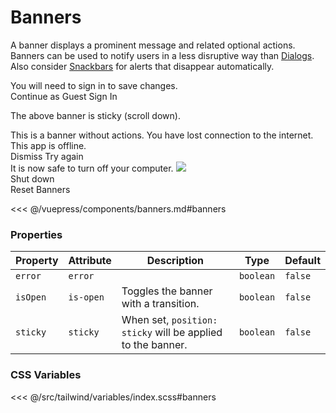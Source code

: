 # Banners

A banner displays a prominent message and related optional actions. Banners can be used to notify users in a less disruptive way than [Dialogs](/components/dialogs.html). Also consider [Snackbars](/components/snackbars.html) for alerts that disappear automatically.

<section class="mds">
  <div class="space-y-20 mt-20">
    <!-- #region banners -->
    <mx-banner :is-open="isOpenA" sticky class="top-56">
      You will need to sign in to save changes.
      <div slot="actions">
        <mx-button btn-type="text" @click="isOpenA = false">Continue as Guest</mx-button>
        <mx-button btn-type="text" @click="isOpenA = false">Sign In</mx-button>
      </div>
    </mx-banner>
    <p>The above banner is sticky (scroll down).</p>
    <mx-banner is-open>This is a banner without actions.</mx-banner>
    <mx-banner :is-open="isOpenB" error>
      You have lost connection to the internet.  This app is offline.
      <div slot="actions">
        <mx-button btn-type="text" @click="isOpenB = false">Dismiss</mx-button>
        <mx-button btn-type="text" @click="isOpenB = false">Try again</mx-button>
      </div>
    </mx-banner>
    <mx-banner :is-open="isOpenC">
      It is now safe to turn off your computer.
      <img src="https://www.gravatar.com/avatar/205e460b479e2e5b48aec07710c08d50" class="w-40 h-40" slot="image">
      <div slot="actions">
        <mx-button btn-type="text" @click="isOpenC = false">Shut down</mx-button>
      </div>
    </mx-banner>
    <mx-button
      btn-type="outlined"
      :disabled="isOpenA && isOpenB && isOpenC"
      class="mt-40"
      @click="isOpenA = isOpenB = isOpenC = true"
    >
      Reset Banners
    </mx-button>
    <!-- #endregion banners -->
  </div>
</section>

<<< @/vuepress/components/banners.md#banners

### Properties

| Property | Attribute | Description                                                 | Type      | Default |
| -------- | --------- | ----------------------------------------------------------- | --------- | ------- |
| `error`  | `error`   |                                                             | `boolean` | `false` |
| `isOpen` | `is-open` | Toggles the banner with a transition.                       | `boolean` | `false` |
| `sticky` | `sticky`  | When set, `position: sticky` will be applied to the banner. | `boolean` | `false` |

### CSS Variables

<<< @/src/tailwind/variables/index.scss#banners

<script>
export default {
  data() {
    return {
      isOpenA: true,
      isOpenB: true,
      isOpenC: true
    }
  },
}
</script>
